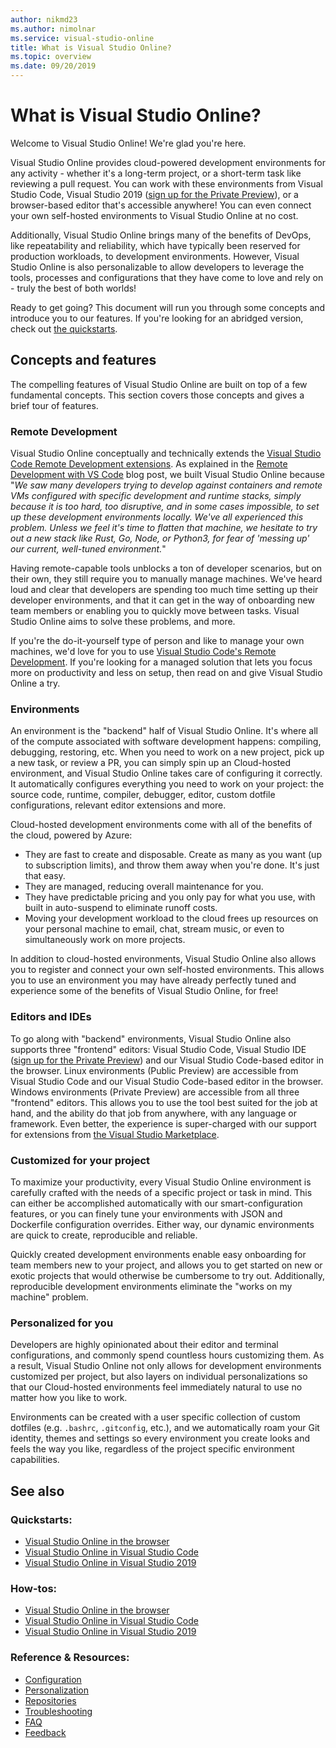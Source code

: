 ```yaml
---
author: nikmd23
ms.author: nimolnar
ms.service: visual-studio-online
title: What is Visual Studio Online?
ms.topic: overview
ms.date: 09/20/2019
---
```


# What is Visual Studio Online?

Welcome to Visual Studio Online! We're glad you're here.

Visual Studio Online provides cloud-powered development environments for any activity - whether it's a long-term project, or a short-term task like reviewing a pull request. You can work with these environments from Visual Studio Code, Visual Studio 2019 ([sign up for the Private Preview](https://aka.ms/vsfutures-signup)), or a browser-based editor that's accessible anywhere! You can even connect your own self-hosted environments to Visual Studio Online at no cost.

Additionally, Visual Studio Online brings many of the benefits of DevOps, like repeatability and reliability, which have typically been reserved for production workloads, to development environments. However, Visual Studio Online is also personalizable to allow developers to leverage the tools, processes and configurations that they have come to love and rely on - truly the best of both worlds!

Ready to get going? This document will run you through some concepts and introduce you to our features. If you're looking for an abridged version, check out [the quickstarts](../quickstarts/browser.md).

## Concepts and features

The compelling features of Visual Studio Online are built on top of a few fundamental concepts. This section covers those concepts and gives a brief tour of features.

### Remote Development

Visual Studio Online conceptually and technically extends the [Visual Studio Code Remote Development extensions](https://marketplace.visualstudio.com/items?itemName=ms-vscode-remote.vscode-remote-extensionpack). As explained in the [Remote Development with VS Code](https://code.visualstudio.com/blogs/2019/05/02/remote-development) blog post, we built Visual Studio Online because "_We saw many developers trying to develop against containers and remote VMs configured with specific development and runtime stacks, simply because it is too hard, too disruptive, and in some cases impossible, to set up these development environments locally. We've all experienced this problem. Unless we feel it's time to flatten that machine, we hesitate to try out a new stack like Rust, Go, Node, or Python3, for fear of 'messing up' our current, well-tuned environment._"

Having remote-capable tools unblocks a ton of developer scenarios, but on their own, they still require you to manually manage machines. We've heard loud and clear that developers are spending too much time setting up their developer environments, and that it can get in the way of onboarding new team members or enabling you to quickly move between tasks. Visual Studio Online aims to solve these problems, and more.

If you're the do-it-yourself type of person and like to manage your own machines, we'd love for you to use [Visual Studio Code's Remote Development](https://code.visualstudio.com/docs/remote/remote-overview). If you're looking for a managed solution that lets you focus more on productivity and less on setup, then read on and give Visual Studio Online a try.

### Environments

An environment is the "backend" half of Visual Studio Online. It's where all of the compute associated with software development happens: compiling, debugging, restoring, etc. When you need to work on a new project, pick up a new task, or review a PR, you can simply spin up an Cloud-hosted environment, and Visual Studio Online takes care of configuring it correctly. It automatically configures everything you need to work on your project: the source code, runtime, compiler, debugger, editor, custom dotfile configurations, relevant editor extensions and more.

Cloud-hosted development environments come with all of the benefits of the cloud, powered by Azure:

- They are fast to create and disposable. Create as many as you want (up to subscription limits), and throw them away when you're done. It's just that easy.
- They are managed, reducing overall maintenance for you.
- They have predictable pricing and you only pay for what you use, with built in auto-suspend to eliminate runoff costs.
- Moving your development workload to the cloud frees up resources on your personal machine to email, chat, stream music, or even to simultaneously work on more projects.

In addition to cloud-hosted environments, Visual Studio Online also allows you to register and connect your own self-hosted environments. This allows you to use an environment you may have already perfectly tuned and experience some of the benefits of Visual Studio Online, for free!

### Editors and IDEs

To go along with "backend" environments, Visual Studio Online also supports three "frontend" editors: Visual Studio Code, Visual Studio IDE ([sign up for the Private Preview](https://aka.ms/vsfutures-signup)) and our Visual Studio Code-based editor in the browser. Linux environments (Public Preview) are accessible from Visual Studio Code and our Visual Studio Code-based editor in the browser. Windows environments (Private Preview) are accessible from all three "frontend" editors. This allows you to use the tool best suited for the job at hand, and the ability do that job from anywhere, with any language or framework. Even better, the experience is super-charged with our support for extensions from [the Visual Studio Marketplace](https://marketplace.visualstudio.com/).

### Customized for your project

To maximize your productivity, every Visual Studio Online environment is carefully crafted with the needs of a specific project or task in mind. This can either be accomplished automatically with our smart-configuration features, or you can finely tune your environments with JSON and Dockerfile configuration overrides. Either way, our dynamic environments are quick to create, reproducible and reliable.

Quickly created development environments enable easy onboarding for team members new to your project, and allows you to get started on new or exotic projects that would otherwise be cumbersome to try out. Additionally, reproducible development environments eliminate the "works on my machine" problem.

### Personalized for you

Developers are highly opinionated about their editor and terminal configurations, and commonly spend countless hours customizing them. As a result, Visual Studio Online not only allows for development environments customized per project, but also layers on individual personalizations so that our Cloud-hosted environments feel immediately natural to use no matter how you like to work.

Environments can be created with a user specific collection of custom dotfiles (e.g. `.bashrc`, `.gitconfig`, etc.), and we automatically roam your Git identity, themes and settings so every environment you create looks and feels the way you like, regardless of the project specific environment capabilities.

## See also

### Quickstarts:

- [Visual Studio Online in the browser](../quickstarts/browser.md)
- [Visual Studio Online in Visual Studio Code](../quickstarts/vscode.md)
- [Visual Studio Online in Visual Studio 2019](../quickstarts/vs.md)

### How-tos:

- [Visual Studio Online in the browser](../how-to/browser.md)
- [Visual Studio Online in Visual Studio Code](../how-to/vscode.md)
- [Visual Studio Online in Visual Studio 2019](../how-to/vside.md)

### Reference & Resources:

- [Configuration](../reference/configuring.md)
- [Personalization](../reference/personalizing.md)
- [Repositories](../reference/repository.md)
- [Troubleshooting](../resources/troubleshooting.md)
- [FAQ](../resources/faq.md)
- [Feedback](../resources/feedback.md)
